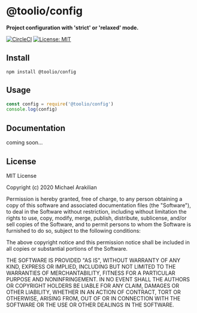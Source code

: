 # @toolio/config

**Project configuration with 'strict' or 'relaxed' mode.**

[![CircleCI](https://circleci.com/gh/tooliojs/config.svg?style=shield)](https://circleci.com/gh/tooliojs/config)
[![License: MIT](https://img.shields.io/badge/License-MIT-blue.svg)](https://github.com/tooliojs/config/blob/master/LICENSE.md)

## Install
```
npm install @toolio/config
```

## Usage
```js
const config = require('@toolio/config')
console.log(config)
```

## Documentation
coming soon...

## License

MIT License

Copyright (c) 2020 Michael Arakilian

Permission is hereby granted, free of charge, to any person obtaining a copy
of this software and associated documentation files (the "Software"), to deal
in the Software without restriction, including without limitation the rights
to use, copy, modify, merge, publish, distribute, sublicense, and/or sell
copies of the Software, and to permit persons to whom the Software is
furnished to do so, subject to the following conditions:

The above copyright notice and this permission notice shall be included in all
copies or substantial portions of the Software.

THE SOFTWARE IS PROVIDED "AS IS", WITHOUT WARRANTY OF ANY KIND, EXPRESS OR
IMPLIED, INCLUDING BUT NOT LIMITED TO THE WARRANTIES OF MERCHANTABILITY,
FITNESS FOR A PARTICULAR PURPOSE AND NONINFRINGEMENT. IN NO EVENT SHALL THE
AUTHORS OR COPYRIGHT HOLDERS BE LIABLE FOR ANY CLAIM, DAMAGES OR OTHER
LIABILITY, WHETHER IN AN ACTION OF CONTRACT, TORT OR OTHERWISE, ARISING FROM,
OUT OF OR IN CONNECTION WITH THE SOFTWARE OR THE USE OR OTHER DEALINGS IN THE
SOFTWARE.